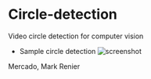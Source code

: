 # Circle-detection
Video circle detection for computer vision

* Sample circle detection
![screenshot](https://github.com/Rein-1/Circle-detection/assets/113641172/11223c88-ece8-40c4-ae0c-232b433ca650)

Mercado, Mark Renier
